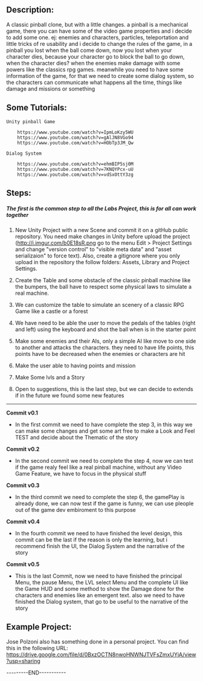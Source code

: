 ## Description: 

A classic pinball clone, but with a little changes. a pinball is a mechanical game, there you can have some of the video game properties and i decide to add some one. ej: enemies and characters, particles, teleportation and little tricks of re usability and i decide to change the rules of the game, in a pinball you lost when the ball come down, now you lost when your character dies, because your character go to block the ball to go down, when the character dies? when the enemies make damage with some powers like the classics rpg games. meanwhile you need to have some information of the game, for that we need to create some dialog system, so the characters can communicate what happens all the time, things like damage and missions or something

## Some Tutorials: 

	Unity pinball Game

		https://www.youtube.com/watch?v=IpmLoKzy5WU
		https://www.youtube.com/watch?v=gAlJN8VGo94
		https://www.youtube.com/watch?v=HObTp3JM_Qw
	
	Dialog System

		https://www.youtube.com/watch?v=ehmBIP5sj0M
		https://www.youtube.com/watch?v=7KNQYPcx-uU
		https://www.youtube.com/watch?v=vdSxOttY3zg

## Steps: 

##### The first is the common step to all the Labs Project, this is for all can work together

1. New Unity Project with a new Scene and commit it on a gitHub public repository. You need make changes in Unity before upload the project (http://i.imgur.com/b0E18sR.png go to the menu Edit > Project Settings and change "version control" to "visible meta data" and "asset serializaion" to force text). Also, create a gitignore where you only upload in the repository the follow folders: Assets, Library and Project Settings.

2. Create the Table and some obstacle of the classic pinball machine like the bumpers, the ball have to respect some physical laws to simulate a real machine.

3. We can customize the table to simulate an scenery of a classic RPG Game like a castle or a forest

4. We have need to be able the user to move the pedals of the tables (right and left) using the keyboard and shot the ball when is in the starter point

5. Make some enemies and their AIs, only a simple AI like move to one side to another and attacks the characters. they need to have life points, this points have to be decreased when the enemies or characters are hit

6. Make the user able to having points and mission

7. Make Some lvls and a Story

8. Open to suggestions, this is the last step, but we can decide to extends if in the future we found some new features

---


**Commit v0.1**

+ In the first commit we need to have complete the step 3, in this way we can make some changes and get some art free to make a Look and Feel TEST and decide about the Thematic of the story

**Commit v0.2**

+ In the second commit we need to complete the step 4, now we can test if the game realy feel like a real pinball machine, without any Video Game Feature, we have to focus in the physical stuff

**Commit v0.3**

+ In the third commit we need to complete the step 6, the gamePlay is already done, we can now test if the game is funny, we can use pleople out of the game dev embiroment to this purpose

**Commit v0.4**

+ In the fourth commit we need to have finished the level design, this commit can be the last if the reason is only the learning, but i recommend finish the UI, the Dialog System and the narrative of the story

**Commit v0.5**

+ This is the last Commit, now we need to have finished the principal Menu, the pause Menu, the LVL select Menu and the complete UI like the Game HUD and some method to show the Damage done for the characters and enemies like an emergent text. also we need to have finished the Dialog system, that go to be useful to the narrative of the story

## Example Project:

Jose Polzoni also has something done in a personal project. You can find this in the following URL: https://drive.google.com/file/d/0BxzOCTN8nwoHNWNJTVFsZmxUYjA/view?usp=sharing

---------END-----------
